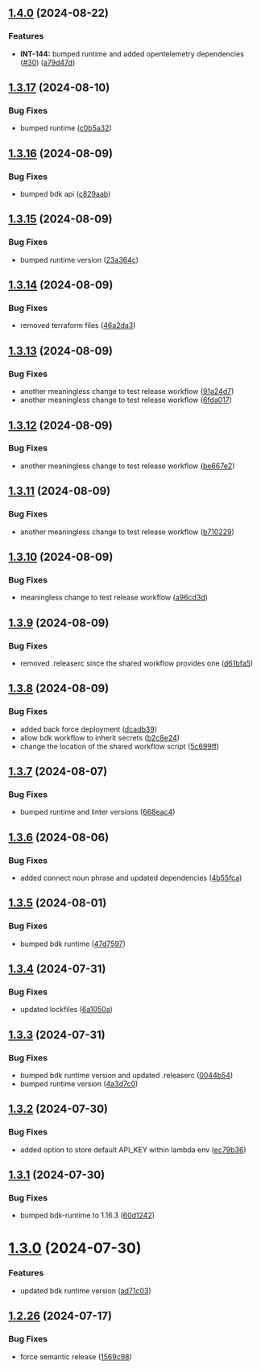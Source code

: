 ## [1.4.0](https://github.com/kognitos/book-openweather/compare/v1.3.17...v1.4.0) (2024-08-22)


### Features

* **INT-144:** bumped runtime and added opentelemetry dependencies ([#30](https://github.com/kognitos/book-openweather/issues/30)) ([a79d47d](https://github.com/kognitos/book-openweather/commit/a79d47db70cc17871951522420aeaf9ad7bb2202))

## [1.3.17](https://github.com/kognitos/book-openweather/compare/v1.3.16...v1.3.17) (2024-08-10)


### Bug Fixes

* bumped runtime ([c0b5a32](https://github.com/kognitos/book-openweather/commit/c0b5a321795c0b9710c058d6f05c518703de65a4))

## [1.3.16](https://github.com/kognitos/book-openweather/compare/v1.3.15...v1.3.16) (2024-08-09)


### Bug Fixes

* bumped bdk api ([c829aab](https://github.com/kognitos/book-openweather/commit/c829aab87ad4e3df59887532577e9eab4b628694))

## [1.3.15](https://github.com/kognitos/book-openweather/compare/v1.3.14...v1.3.15) (2024-08-09)


### Bug Fixes

* bumped runtime version ([23a364c](https://github.com/kognitos/book-openweather/commit/23a364c310d468d43a1c60a5bcf557cdbd5fbeff))

## [1.3.14](https://github.com/kognitos/book-openweather/compare/v1.3.13...v1.3.14) (2024-08-09)


### Bug Fixes

* removed terraform files ([46a2da3](https://github.com/kognitos/book-openweather/commit/46a2da324c667d870377f7539c39444e4190f808))

## [1.3.13](https://github.com/kognitos/book-openweather/compare/v1.3.12...v1.3.13) (2024-08-09)


### Bug Fixes

* another meaningless change to test release workflow ([91a24d7](https://github.com/kognitos/book-openweather/commit/91a24d7760a9cbe83e6224f5f863e6a243f0e5eb))
* another meaningless change to test release workflow ([6fda017](https://github.com/kognitos/book-openweather/commit/6fda01707b4ca26fdb3c7bc33fd01c26978b9710))

## [1.3.12](https://github.com/kognitos/book-openweather/compare/v1.3.11...v1.3.12) (2024-08-09)


### Bug Fixes

* another meaningless change to test release workflow ([be667e2](https://github.com/kognitos/book-openweather/commit/be667e2e783b9ac8d4364c3df644e43a620bb28a))

## [1.3.11](https://github.com/kognitos/book-openweather/compare/v1.3.10...v1.3.11) (2024-08-09)


### Bug Fixes

* another meaningless change to test release workflow ([b710229](https://github.com/kognitos/book-openweather/commit/b710229cc143540c9acbcaaa7e01af50d0bdfc67))

## [1.3.10](https://github.com/kognitos/book-openweather/compare/v1.3.9...v1.3.10) (2024-08-09)


### Bug Fixes

* meaningless change to test release workflow ([a96cd3d](https://github.com/kognitos/book-openweather/commit/a96cd3d4e042a202897c7a89847afcfee0c1418e))

## [1.3.9](https://github.com/kognitos/book-openweather/compare/v1.3.8...v1.3.9) (2024-08-09)


### Bug Fixes

* removed .releaserc since the shared workflow provides one ([d61bfa5](https://github.com/kognitos/book-openweather/commit/d61bfa5bf8a081987030b2d7e9d3702f637ab6ad))

## [1.3.8](https://github.com/kognitos/book-openweather/compare/v1.3.7...v1.3.8) (2024-08-09)


### Bug Fixes

* added back force deployment ([dcadb39](https://github.com/kognitos/book-openweather/commit/dcadb395e53d6b796f3775f01c6139fa566b0301))
* allow bdk workflow to inherit secrets ([b2c8e24](https://github.com/kognitos/book-openweather/commit/b2c8e24541c28c2171757ebbc95ace6c283a0940))
* change the location of the shared workflow script ([5c699ff](https://github.com/kognitos/book-openweather/commit/5c699fff8b4780a1720db0a1d7be12952be020d6))

## [1.3.7](https://github.com/kognitos/book-openweather/compare/v1.3.6...v1.3.7) (2024-08-07)


### Bug Fixes

* bumped runtime and linter versions ([668eac4](https://github.com/kognitos/book-openweather/commit/668eac4510b6de50eb121bc67ad8a04559e1a861))

## [1.3.6](https://github.com/kognitos/book-openweather/compare/v1.3.5...v1.3.6) (2024-08-06)


### Bug Fixes

* added connect noun phrase and updated dependencies ([4b55fca](https://github.com/kognitos/book-openweather/commit/4b55fca2f47d746e76edb523f5b7d275198a6efb))

## [1.3.5](https://github.com/kognitos/book-openweather/compare/v1.3.4...v1.3.5) (2024-08-01)


### Bug Fixes

* bumped bdk runtime ([47d7597](https://github.com/kognitos/book-openweather/commit/47d7597894e3faf9fe43091524e1c96b763d38bb))

## [1.3.4](https://github.com/kognitos/book-openweather/compare/v1.3.3...v1.3.4) (2024-07-31)


### Bug Fixes

* updated lockfiles ([6a1050a](https://github.com/kognitos/book-openweather/commit/6a1050a49155f86119e8f607ae81e8841cec7508))

## [1.3.3](https://github.com/kognitos/book-openweather/compare/v1.3.2...v1.3.3) (2024-07-31)


### Bug Fixes

* bumped bdk runtime version and updated .releaserc ([0044b54](https://github.com/kognitos/book-openweather/commit/0044b54fb4b65e06bc9c587d1c0957a4e072a274))
* bumped runtime version ([4a3d7c0](https://github.com/kognitos/book-openweather/commit/4a3d7c02aa71879305f95424dcdb42c45b21ad7f))

## [1.3.2](https://github.com/kognitos/book-openweather/compare/v1.3.1...v1.3.2) (2024-07-30)


### Bug Fixes

* added option to store default API_KEY within lambda env ([ec79b36](https://github.com/kognitos/book-openweather/commit/ec79b36936995f19640ce4129fcb3d9a0f857f95))

## [1.3.1](https://github.com/kognitos/book-openweather/compare/v1.3.0...v1.3.1) (2024-07-30)


### Bug Fixes

* bumped bdk-runtime to 1.16.3 ([60d1242](https://github.com/kognitos/book-openweather/commit/60d1242eb78ceb52c612ff0d037a0572eab08d29))

# [1.3.0](https://github.com/kognitos/book-openweather/compare/v1.2.26...v1.3.0) (2024-07-30)


### Features

* updated bdk runtime version ([ad71c03](https://github.com/kognitos/book-openweather/commit/ad71c0358c878b4b711748558e801819047a194a))

## [1.2.26](https://github.com/kognitos/book-openweather/compare/v1.2.25...v1.2.26) (2024-07-17)


### Bug Fixes

* force semantic release ([1569c98](https://github.com/kognitos/book-openweather/commit/1569c985be3a67120edb07de1aea5dad1bc61df6))
